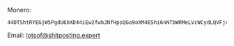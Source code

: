 Monero: 
```
44DTShtRYEGjW5PgdU6bXD44iEw2fwbJNfHpsQGo9oXM4EShi6nNTbWRMeLVcWCydLQVFjcFqJC1XNcdDDzjyRT4U5XcDKu
```

Email: lotsof@shitposting.expert

